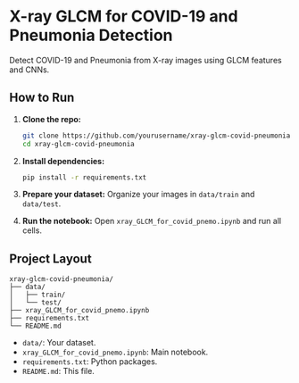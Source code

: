 # X-ray GLCM for COVID-19 and Pneumonia Detection

Detect COVID-19 and Pneumonia from X-ray images using GLCM features and CNNs.

## How to Run

1. **Clone the repo:**
   ```bash
   git clone https://github.com/yourusername/xray-glcm-covid-pneumonia.git
   cd xray-glcm-covid-pneumonia
   ```

2. **Install dependencies:**
   ```bash
   pip install -r requirements.txt
   ```

3. **Prepare your dataset:**
   Organize your images in `data/train` and `data/test`.

4. **Run the notebook:**
   Open `xray_GLCM_for_covid_pnemo.ipynb` and run all cells.

## Project Layout

```
xray-glcm-covid-pneumonia/
├── data/
│   ├── train/
│   └── test/
├── xray_GLCM_for_covid_pnemo.ipynb
├── requirements.txt
└── README.md
```

- `data/`: Your dataset.
- `xray_GLCM_for_covid_pnemo.ipynb`: Main notebook.
- `requirements.txt`: Python packages.
- `README.md`: This file.

